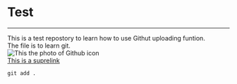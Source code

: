 # Test 
---
This is a test repostory to learn how to use Githut uploading funtion. <br>
The file is to learn git. <br>
![This the photo of Github icon](https://cdn-icons-png.flaticon.com/512/25/25231.png)<br>
[This is a suprelink](https://www.google.com/url?sa=i&url=https%3A%2F%2Fwww.flaticon.com%2Ffree-icon%2Fgithub-logo_25231&psig=AOvVaw3BwOA3isVcf8WrZMKWxlbw&ust=1739690305502000&source=images&cd=vfe&opi=89978449&ved=0CBEQjRxqFwoTCOC5pseRxYsDFQAAAAAdAAAAABAJ)<br>
```
git add .   
```
